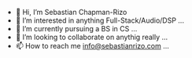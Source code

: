 - 👋 Hi, I’m Sebastian Chapman-Rizo
- 👀 I’m interested in anything Full-Stack/Audio/DSP ...
- 🌱 I’m currently pursuing a BS in CS ...
- 💞️ I’m looking to collaborate on anythig really ...
- 📫 How to reach me info@sebastianrizo.com ...

<!---
RyeR123/RyeR123 is a ✨ special ✨ repository because its `README.md` (this file) appears on your GitHub profile.
You can click the Preview link to take a look at your changes.
--->

